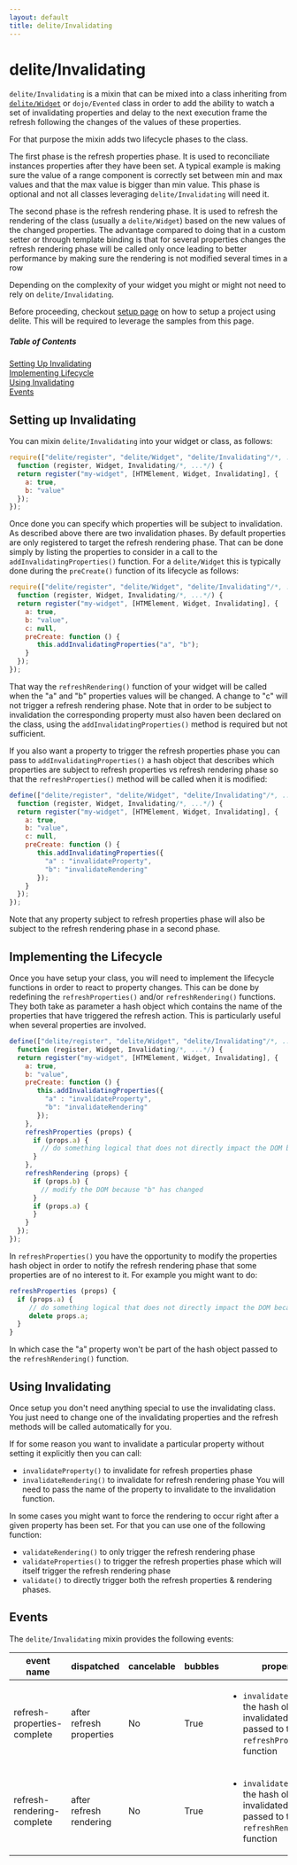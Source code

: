 ```yaml
---
layout: default
title: delite/Invalidating
---
```


# delite/Invalidating

`delite/Invalidating` is a mixin that can be mixed into a class inheriting from [`delite/Widget`](Widget.md) or `dojo/Evented` class 
in order to add the ability to watch a set of invalidating properties and delay to the next execution frame the refresh 
following the changes of the values of these properties. 

For that purpose the mixin adds two lifecycle phases to the class.

The first phase is the refresh properties phase. It is used to reconciliate instances properties after they have been
set. A typical example is making sure the value of a range component is correctly set between min and max values and 
that the max value is bigger than min value. This phase is optional and not all classes leveraging `delite/Invalidating`
will need it.

The second phase is the refresh rendering phase. It is used to refresh the rendering of the class (usually a 
`delite/Widget`) based on the new values of the changed properties. The advantage compared to doing that in a custom setter
or through template binding is that for several properties changes the refresh rendering phase will be called only once
leading to better performance by making sure the rendering is not modified several times in a row

Depending on the complexity of your widget you might or might not need to rely on `delite/Invalidating`.

Before proceeding, checkout [setup page](setup.md) on how to setup a project using delite. This will be required to leverage the samples from this page.

##### Table of Contents
[Setting Up Invalidating](#setting)  
[Implementing Lifecycle](#implementing)  
[Using Invalidating](#using)  
[Events](#events)

<a name="setting"></a>
## Setting up Invalidating

You can mixin `delite/Invalidating` into your widget or class, as follows:

```js
require(["delite/register", "delite/Widget", "delite/Invalidating"/*, ...*/], 
  function (register, Widget, Invalidating/*, ...*/) {
  return register("my-widget", [HTMElement, Widget, Invalidating], {
    a: true,
    b: "value"
  });
});
```

Once done you can specify which properties will be subject to invalidation. As described above there are two invalidation
phases. By default properties are only registered to target the refresh rendering phase. That can be done simply by listing
the properties to consider in a call to the `addInvalidatingProperties()` function. For a `delite/Widget` this is typically
done during the `preCreate()` function of its lifecycle as follows:

```js
require(["delite/register", "delite/Widget", "delite/Invalidating"/*, ...*/], 
  function (register, Widget, Invalidating/*, ...*/) {
  return register("my-widget", [HTMElement, Widget, Invalidating], {
    a: true,
    b: "value",
    c: null,
    preCreate: function () {
       this.addInvalidatingProperties("a", "b");
    }
  });
});
```

That way the `refreshRendering()` function of your widget will be called when the "a" and "b" properties values will be
changed. A change to "c" will not trigger a refresh rendering phase. Note that in order to be subject to invalidation 
the corresponding property must also haven been declared on the class, using the `addInvalidatingProperties()` method is 
required but not sufficient.

If you also want a property to trigger the refresh properties phase you can pass to `addInvalidatingProperties()` a hash
object that describes which properties are subject to refresh properties vs refresh rendering phase so that the 
`refreshProperties()` method will be called when it is modified:

```js
define(["delite/register", "delite/Widget", "delite/Invalidating"/*, ...*/], 
  function (register, Widget, Invalidating/*, ...*/) {
  return register("my-widget", [HTMElement, Widget, Invalidating], {
    a: true,
    b: "value",
    c: null,
    preCreate: function () {
       this.addInvalidatingProperties({
         "a" : "invalidateProperty",
         "b": "invalidateRendering"
       });
    }
  });
});
```

Note that any property subject to refresh properties phase will also be subject to the refresh rendering phase in a 
second phase.

<a name="implementing"></a>
## Implementing the Lifecycle

Once you have setup your class, you will need to implement the lifecycle functions in order to react to property changes.
This can be done by redefining the `refreshProperties()` and/or `refreshRendering()` functions. They both take as 
parameter a hash object which contains the name of the properties that have triggered the refresh action. This is 
particularly useful when several properties are involved.

```js
define(["delite/register", "delite/Widget", "delite/Invalidating"/*, ...*/], 
  function (register, Widget, Invalidating/*, ...*/) {
  return register("my-widget", [HTMElement, Widget, Invalidating], {
    a: true,
    b: "value",
    preCreate: function () {
       this.addInvalidatingProperties({
         "a" : "invalidateProperty",
         "b": "invalidateRendering"
       });
    },
    refreshProperties (props) {
      if (props.a) {
        // do something logical that does not directly impact the DOM because "a" has changed
      }
    },
    refreshRendering (props) {
      if (props.b) {
        // modify the DOM because "b" has changed
      }
      if (props.a) {
      }
    }
  });
});
```

In `refreshProperties()` you have the opportunity to modify the properties hash object in order to notify the refresh
rendering phase that some properties are of no interest to it. For example you might want to do:

```js
refreshProperties (props) {
  if (props.a) {
     // do something logical that does not directly impact the DOM because "a" has changed
     delete props.a;
  }
}
```

In which case the "a" property won't be part of the hash object passed to the `refreshRendering()` function.

<a name="using"></a>
## Using Invalidating

Once setup you don't need anything special to use the invalidating class. You just need to change one of the invalidating
properties and the refresh methods will be called automatically for you.

If for some reason you want to invalidate a particular property without setting it explicitly then you can call:
  * `invalidateProperty()` to invalidate for refresh properties phase
  * `invalidateRendering()` to invalidate for refresh rendering phase
You will need to pass the name of the property to invalidate to the invalidation function.

In some cases you might want to force the rendering to occur right after a given property has been set. For that you can
use one of the following function:
  * `validateRendering()` to only trigger the refresh rendering phase
  * `validateProperties()` to trigger the refresh properties phase which will itself trigger the refresh rendering phase
  * `validate()` to directly trigger both the refresh properties & rendering phases.

<a name="events"></a>
## Events

The `delite/Invalidating` mixin provides the following events:

|event name|dispatched|cancelable|bubbles|properties|
|----------|----------|----------|-------|----------|
|refresh-properties-complete|after refresh properties|No|True|<ul><li>`invalidatedProperties`: the hash object of invalidated properties passed to the `refreshProperties()` function</li></ul>|
|refresh-rendering-complete|after refresh rendering|No|True|<ul><li>`invalidatedProperties`: the hash object of invalidated properties passed to the `refreshRendering()` function</li></ul>
